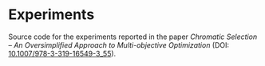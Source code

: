 # Experiments

Source code for the experiments reported in the paper *Chromatic Selection – An Oversimplified Approach to Multi-objective Optimization* (DOI: [10.1007/978-3-319-16549-3_55](https://dx.doi.org/10.1007/978-3-319-16549-3_55)).
